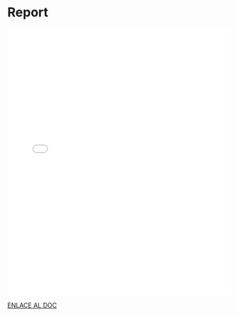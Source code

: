 # Report

<MDXLayout>
  <embed src="/assets/files/02-Report-52936bcf071abc25d96835f4624149e4.pdf" type="application/pdf" width="100%" height="600px" />
</MDXLayout>

[ENLACE AL DOC](../../../static/PDFs/DP/02-Report.pdf)